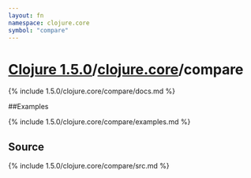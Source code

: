 ```yaml
---
layout: fn
namespace: clojure.core
symbol: "compare"
---
```


# [Clojure 1.5.0](../../)/[clojure.core](../)/compare

{% include 1.5.0/clojure.core/compare/docs.md %}

##Examples

{% include 1.5.0/clojure.core/compare/examples.md %}
## Source
{% include 1.5.0/clojure.core/compare/src.md %}

